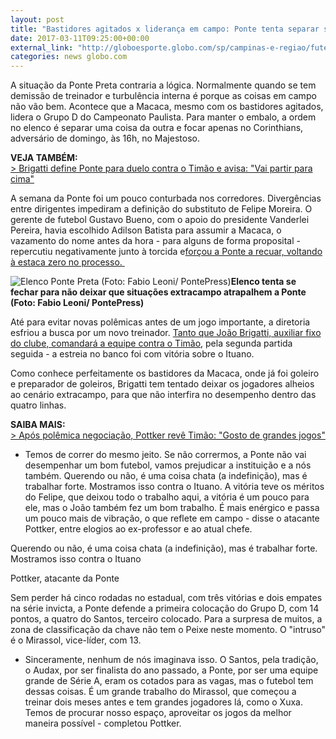 ```yaml
---
layout: post
title: "Bastidores agitados x liderança em campo: Ponte tenta separar situações"
date: 2017-03-11T09:25:00+00:00
external_link: "http://globoesporte.globo.com/sp/campinas-e-regiao/futebol/times/ponte-preta/noticia/2017/03/bastidores-agitados-x-lideranca-em-campo-ponte-tenta-separar-situacoes.html"
categories: news globo.com
---
```

A situação da Ponte Preta contraria a lógica. Normalmente quando se tem demissão de treinador e turbulência interna é porque as coisas em campo não vão bem. Acontece que a Macaca, mesmo com os bastidores agitados, lidera o Grupo D do Campeonato Paulista. Para manter o embalo, a ordem no elenco é separar uma coisa da outra e focar apenas no Corinthians, adversário de domingo, às 16h, no Majestoso.&nbsp;

**VEJA TAMBÉM:**  
[\>&nbsp;Brigatti define Ponte para duelo contra o Timão e avisa: "Vai partir para cima"](http://globoesporte.globo.com/sp/campinas-e-regiao/futebol/times/ponte-preta/noticia/2017/03/brigatti-define-ponte-para-duelo-contra-o-timao-e-avisa-vai-partir-para-cima.html)

A semana da Ponte foi um pouco conturbada nos corredores. Divergências entre dirigentes impediram a definição do substituto de Felipe Moreira. O gerente de futebol Gustavo Bueno, com o apoio do presidente Vanderlei Pereira, havia escolhido Adilson Batista para assumir a Macaca, o vazamento do nome antes da hora - para alguns de forma proposital - repercutiu negativamente junto à torcida e[forçou a Ponte a recuar, voltando à estaca zero no processo.&nbsp;](http://globoesporte.globo.com/sp/campinas-e-regiao/futebol/times/ponte-preta/noticia/2017/03/repercussao-negativa-faz-ponte-abrir-mao-de-adilson-e-buscar-outro-tecnico.html)

 ![Elenco Ponte Preta (Foto: Fabio Leoni/ PontePress)](http://s2.glbimg.com/KuMurIEhACx0xuNVH5KYXLSMI6k=/0x74:999x596/690x360/s.glbimg.com/es/ge/f/original/2017/02/20/time.ponte.2.jpg "Elenco Ponte Preta (Foto: Fabio Leoni/ PontePress)")**Elenco tenta se fechar para não deixar que situações extracampo atrapalhem a Ponte (Foto: Fabio Leoni/ PontePress)**

Até para evitar novas polêmicas antes de um jogo importante, a diretoria esfriou a busca por um novo treinador. [Tanto que João Brigatti, auxiliar fixo do clube, comandará a equipe contra o Timão](http://globoesporte.globo.com/sp/campinas-e-regiao/futebol/times/ponte-preta/noticia/2017/03/com-busca-por-tecnico-na-mesma-brigatti-comanda-ponte-contra-timao.html), pela segunda partida seguida - a estreia no banco foi com vitória sobre o Ituano.&nbsp;

Como conhece perfeitamente os bastidores da Macaca, onde já foi goleiro e preparador de goleiros, Brigatti tem tentado deixar os jogadores alheios ao cenário extracampo, para que não interfira no desempenho dentro das quatro linhas.&nbsp;

**SAIBA MAIS:**  
[\>&nbsp;Após polêmica negociação, Pottker revê Timão: "Gosto de grandes jogos"](http://globoesporte.globo.com/sp/campinas-e-regiao/futebol/times/ponte-preta/noticia/2017/03/apos-polemica-negociacao-pottker-reve-timao-gosto-de-grandes-jogos.html#equipe-ponte-preta)

- Temos de correr do mesmo jeito. Se não corrermos, a Ponte não vai desempenhar um bom futebol, vamos prejudicar a instituição e a nós também. Querendo ou não, é uma coisa chata (a indefinição), mas é trabalhar forte. Mostramos isso contra o Ituano. A vitória teve os méritos do Felipe, que deixou todo o trabalho aqui, a vitória é um pouco para ele, mas o João também fez um bom trabalho. É mais enérgico e passa um pouco mais de vibração, o que reflete em campo - disse o atacante Pottker, entre elogios ao ex-professor e ao atual chefe.&nbsp;

Querendo ou não, é uma coisa chata (a indefinição), mas é trabalhar forte. Mostramos isso contra o Ituano&nbsp;

Pottker, atacante da Ponte

Sem perder há cinco rodadas no estadual, com três vitórias e dois empates na série invicta, a Ponte defende a primeira colocação do Grupo D, com 14 pontos, a quatro do Santos, terceiro colocado. Para a surpresa de muitos, a zona de classificação da chave não tem o Peixe neste momento. O "intruso" é o Mirassol, vice-líder, com 13.&nbsp;

- Sinceramente, nenhum de nós imaginava isso. O Santos, pela tradição, o Audax, por ser finalista do ano passado, a Ponte, por ser uma equipe grande de Série A, eram os cotados para as vagas, mas o futebol tem dessas coisas. É um grande trabalho do Mirassol, que começou a treinar dois meses antes e tem grandes jogadores lá, como o Xuxa. Temos de procurar nosso espaço, aproveitar os jogos da melhor maneira possível - completou Pottker.&nbsp;

